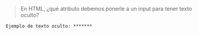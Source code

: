 > En HTML, ¿qué atributo debemos ponerle a un input para tener texto oculto?

``` 
Ejemplo de texto oculto: *******
```
